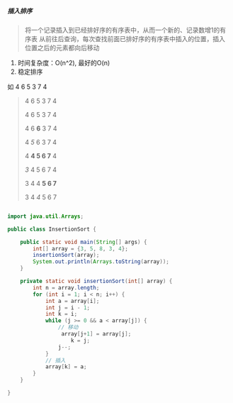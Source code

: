 ##### 插入排序
> 将一个记录插入到已经排好序的有序表中，从而一个新的、记录数增1的有序表
> 从前往后查询，每次查找前面已排好序的有序表中插入的位置，插入位置之后的元素都向后移动
1. 时间复杂度：O(n^2), 最好的O(n)
2. 稳定排序


如 4 6 5 3 7 4

> 4 6 5 3 7 4
>
> 4 6 5 3 7 4
>
> 4 6 **6** 3 7 4
>
> 4 *5* 6 3 7 4
>
> 4 **4 5 6 7** 4
>
> *3* 4 5 6 7 4
>
> 3 4 4 **5 6 7**
>
> 3 4 *4* 5 6 7


```java

import java.util.Arrays;

public class InsertionSort {

    public static void main(String[] args) {
        int[] array = {3, 5, 8, 3, 4};
        insertionSort(array);
        System.out.println(Arrays.toString(array));
    }

    private static void insertionSort(int[] array) {
        int n = array.length;
        for (int i = 1; i < n; i++) {
            int a = array[i];
            int j = i - 1;
            int k = i;
            while (j >= 0 && a < array[j]) {
                // 移动
                 array[j+1] = array[j];
                    k = j;
                j--;
            }
            // 插入
            array[k] = a;
        }
    }

}


```